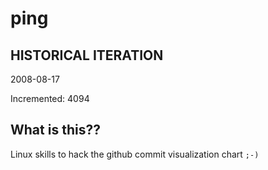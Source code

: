 # ping

## HISTORICAL ITERATION
2008-08-17

Incremented: 4094

## What is this?? 
Linux skills to hack the github commit visualization chart `;-)`
